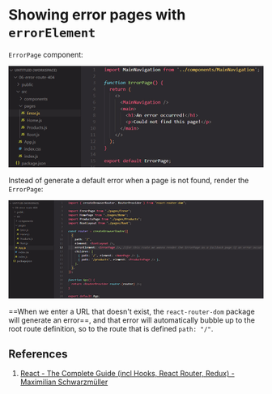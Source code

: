 # Showing error pages with `errorElement`



`ErrorPage` component:

![Showing_error_messages](..\img\Showing_error_messages.jpg)

Instead of generate a default error when a page is not found, render the `ErrorPage`:

![Showing_error_messages1](..\img\Showing_error_messages1.jpg)

==When we enter a URL that doesn't exist, the `react-router-dom` package will generate an error==, and that error will automatically bubble up to the root route definition, so to the route that is defined `path: "/"`.

## References

1. [React - The Complete Guide (incl Hooks, React Router, Redux) - Maximilian Schwarzmüller](https://www.udemy.com/course/react-the-complete-guide-incl-redux/)